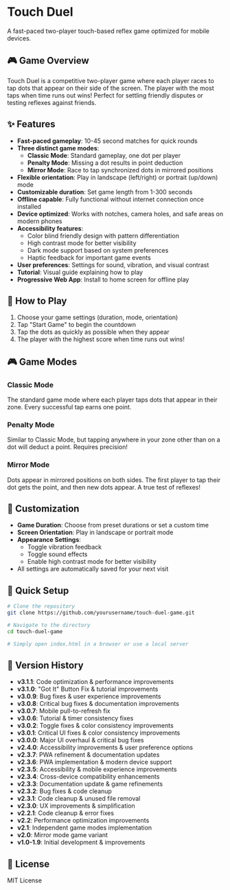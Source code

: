 # Touch Duel

A fast-paced two-player touch-based reflex game optimized for mobile devices.

## 🎮 Game Overview

Touch Duel is a competitive two-player game where each player races to tap dots that appear on their side of the screen. The player with the most taps when time runs out wins! Perfect for settling friendly disputes or testing reflexes against friends.

## ✨ Features

- **Fast-paced gameplay**: 10-45 second matches for quick rounds
- **Three distinct game modes**:
  - **Classic Mode**: Standard gameplay, one dot per player
  - **Penalty Mode**: Missing a dot results in point deduction
  - **Mirror Mode**: Race to tap synchronized dots in mirrored positions
- **Flexible orientation**: Play in landscape (left/right) or portrait (up/down) mode
- **Customizable duration**: Set game length from 1-300 seconds
- **Offline capable**: Fully functional without internet connection once installed
- **Device optimized**: Works with notches, camera holes, and safe areas on modern phones
- **Accessibility features**: 
  - Color blind friendly design with pattern differentiation
  - High contrast mode for better visibility
  - Dark mode support based on system preferences
  - Haptic feedback for important game events
- **User preferences**: Settings for sound, vibration, and visual contrast
- **Tutorial**: Visual guide explaining how to play
- **Progressive Web App**: Install to home screen for offline play

## 🚀 How to Play

1. Choose your game settings (duration, mode, orientation)
2. Tap "Start Game" to begin the countdown
3. Tap the dots as quickly as possible when they appear
4. The player with the highest score when time runs out wins!

## 🎮 Game Modes

### Classic Mode
The standard game mode where each player taps dots that appear in their zone. Every successful tap earns one point.

### Penalty Mode
Similar to Classic Mode, but tapping anywhere in your zone other than on a dot will deduct a point. Requires precision!

### Mirror Mode
Dots appear in mirrored positions on both sides. The first player to tap their dot gets the point, and then new dots appear. A true test of reflexes!

## 🎨 Customization

- **Game Duration**: Choose from preset durations or set a custom time
- **Screen Orientation**: Play in landscape or portrait mode
- **Appearance Settings**:
  - Toggle vibration feedback
  - Toggle sound effects
  - Enable high contrast mode for better visibility
- All settings are automatically saved for your next visit

## 🔧 Quick Setup

```bash
# Clone the repository
git clone https://github.com/yourusername/touch-duel-game.git

# Navigate to the directory
cd touch-duel-game

# Simply open index.html in a browser or use a local server
```

## 🔄 Version History

- **v3.1.1**: Code optimization & performance improvements
- **v3.1.0**: "Got It" Button Fix & tutorial improvements
- **v3.0.9**: Bug fixes & user experience improvements
- **v3.0.8**: Critical bug fixes & documentation improvements
- **v3.0.7**: Mobile pull-to-refresh fix
- **v3.0.6**: Tutorial & timer consistency fixes
- **v3.0.2**: Toggle fixes & color consistency improvements
- **v3.0.1**: Critical UI fixes & color consistency improvements
- **v3.0.0**: Major UI overhaul & critical bug fixes
- **v2.4.0**: Accessibility improvements & user preference options
- **v2.3.7**: PWA refinement & documentation updates
- **v2.3.6**: PWA implementation & modern device support
- **v2.3.5**: Accessibility & mobile experience improvements
- **v2.3.4**: Cross-device compatibility enhancements
- **v2.3.3**: Documentation update & game refinements
- **v2.3.2**: Bug fixes & code cleanup
- **v2.3.1**: Code cleanup & unused file removal
- **v2.3.0**: UX improvements & simplification
- **v2.2.1**: Code cleanup & error fixes
- **v2.2**: Performance optimization improvements
- **v2.1**: Independent game modes implementation
- **v2.0**: Mirror mode game variant
- **v1.0-1.9**: Initial development & improvements

## 📝 License

MIT License
